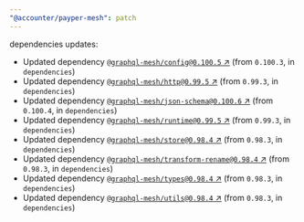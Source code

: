 ```yaml
---
"@accounter/payper-mesh": patch
---
```

dependencies updates:
  - Updated dependency [`@graphql-mesh/config@0.100.5` ↗︎](https://www.npmjs.com/package/@graphql-mesh/config/v/0.100.5) (from `0.100.3`, in `dependencies`)
  - Updated dependency [`@graphql-mesh/http@0.99.5` ↗︎](https://www.npmjs.com/package/@graphql-mesh/http/v/0.99.5) (from `0.99.3`, in `dependencies`)
  - Updated dependency [`@graphql-mesh/json-schema@0.100.6` ↗︎](https://www.npmjs.com/package/@graphql-mesh/json-schema/v/0.100.6) (from `0.100.4`, in `dependencies`)
  - Updated dependency [`@graphql-mesh/runtime@0.99.5` ↗︎](https://www.npmjs.com/package/@graphql-mesh/runtime/v/0.99.5) (from `0.99.3`, in `dependencies`)
  - Updated dependency [`@graphql-mesh/store@0.98.4` ↗︎](https://www.npmjs.com/package/@graphql-mesh/store/v/0.98.4) (from `0.98.3`, in `dependencies`)
  - Updated dependency [`@graphql-mesh/transform-rename@0.98.4` ↗︎](https://www.npmjs.com/package/@graphql-mesh/transform-rename/v/0.98.4) (from `0.98.3`, in `dependencies`)
  - Updated dependency [`@graphql-mesh/types@0.98.4` ↗︎](https://www.npmjs.com/package/@graphql-mesh/types/v/0.98.4) (from `0.98.3`, in `dependencies`)
  - Updated dependency [`@graphql-mesh/utils@0.98.4` ↗︎](https://www.npmjs.com/package/@graphql-mesh/utils/v/0.98.4) (from `0.98.3`, in `dependencies`)

